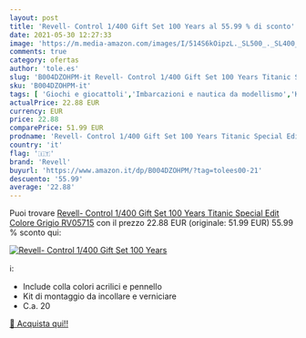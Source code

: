 ```yaml
---
layout: post
title: 'Revell- Control 1/400 Gift Set 100 Years al 55.99 % di sconto'
date: 2021-05-30 12:27:33
image: 'https://m.media-amazon.com/images/I/514S6kOipzL._SL500_._SL400_.jpg'
comments: true
category: ofertas
author: 'tole.es'
slug: 'B004DZOHPM-it Revell- Control 1/400 Gift Set 100 Years Titanic Special...'
sku: 'B004DZOHPM-it'
tags: [ 'Giochi e giocattoli','Imbarcazioni e nautica da modellismo','Kit di modellismo','Modellismo e costruzione','revell', ]
actualPrice: 22.88 EUR
currency: EUR
price: 22.88
comparePrice: 51.99 EUR
prodname: 'Revell- Control 1/400 Gift Set 100 Years Titanic Special Edit  Colore Grigio  RV05715'
country: 'it'
flag: '🇮🇹'
brand: 'Revell'
buyurl: 'https://www.amazon.it/dp/B004DZOHPM/?tag=tolees00-21'
descuento: '55.99'
average: '22.88'
---
```


Puoi trovare [Revell- Control 1/400 Gift Set 100 Years Titanic Special Edit  Colore Grigio  RV05715](https://www.amazon.it/dp/B004DZOHPM/?tag=tolees00-21) con il prezzo 22.88 EUR (originale: 51.99 EUR) 55.99 % sconto qui:

[![Revell- Control 1/400 Gift Set 100 Years](https://m.media-amazon.com/images/I/514S6kOipzL._SL500_._SL400_.jpg)](https://www.amazon.it/dp/B004DZOHPM/?tag=tolees00-21)

ℹ️:

- Include colla colori acrilici e pennello
- Kit di montaggio da incollare e verniciare
- C.a. 20

[🛒 Acquista qui!!](https://www.amazon.it/dp/B004DZOHPM/?tag=tolees00-21)
